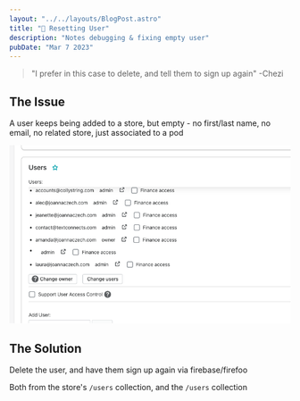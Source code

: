 ```yaml
---
layout: "../../layouts/BlogPost.astro"
title: "👤 Resetting User"
description: "Notes debugging & fixing empty user"
pubDate: "Mar 7 2023"
---
```


> "I prefer in this case to delete, and tell them to sign up again" -Chezi

## The Issue

A user keeps being added to a store, but empty - no first/last name, no email, no related store, just associated to a pod

<img src="/public/empty-user.png" />

<br>

## The Solution

Delete the user, and have them sign up again via firebase/firefoo

Both from the store's `/users` collection, and the `/users` collection